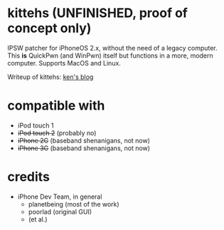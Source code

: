 # kittehs (UNFINISHED, proof of concept only)
IPSW patcher for iPhoneOS 2.x, without the need of a legacy computer. This **is** QuickPwn (and WinPwn) itself but functions in a more, modern computer. Supports MacOS and Linux.

Writeup of kittehs: [ken's blog](https://blog.kentest.net/post/437875645794716424)

# compatible with
- iPod touch 1
- ~~iPod touch 2~~ (probably no)
- ~~iPhone 2G~~ (baseband shenanigans, not now)
- ~~iPhone 3G~~ (baseband shenanigans, not now)

# credits
- iPhone Dev Team, in general
  - planetbeing (most of the work)
  - poorlad (original GUI)
  - (et al.)
  
